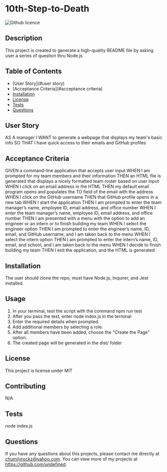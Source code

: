 # 10th-Step-to-Death

![Github licence](http://img.shields.io/badge/license-MIT-blue.svg)
    
## Description 
This project is created to generate a high-quality README file by asking user a series of question thru Node.js
## Table of Contents
* [User Story](#user story)
* [Acceptance Criteria](#acceptance criteria)
* [Installation](#installation)
* [License](#license)
* [Tests](#tests)
* [Questions](#questions)

## User Story
AS A manager
I WANT to generate a webpage that displays my team's basic info
SO THAT I have quick access to their emails and GitHub profiles

## Acceptance Criteria
GIVEN a command-line application that accepts user input
WHEN I am prompted for my team members and their information
THEN an HTML file is generated that displays a nicely formatted team roster based on user input
WHEN I click on an email address in the HTML
THEN my default email program opens and populates the TO field of the email with the address
WHEN I click on the GitHub username
THEN that GitHub profile opens in a new tab
WHEN I start the application
THEN I am prompted to enter the team manager’s name, employee ID, email address, and office number
WHEN I enter the team manager’s name, employee ID, email address, and office number
THEN I am presented with a menu with the option to add an engineer or an intern or to finish building my team
WHEN I select the engineer option
THEN I am prompted to enter the engineer’s name, ID, email, and GitHub username, and I am taken back to the menu
WHEN I select the intern option
THEN I am prompted to enter the intern’s name, ID, email, and school, and I am taken back to the menu
WHEN I decide to finish building my team
THEN I exit the application, and the HTML is generated

## Installation 
The user should clone the repo, must have Node.js, Inquirer, and Jest installed.

## Usage 
1. In your terminal, test the script with the command npm run test
2. After you pass the test, enter node index.js in the terminal
3. Enter the required details when prompted.
4. Add additional members by selecting a role.
5. After all members have been added, choose the "Create the Page" option.
6. The created page will be generated in the dist/ folder




## License 
This project is license under MIT

## Contributing 
N/A

## Tests
node index.js
    
## Questions
If you have any questions about this projects, please contact me directly at chumilyrockz@yahoo.com. You can view more of my projects at https://github.com/undefined.
  
